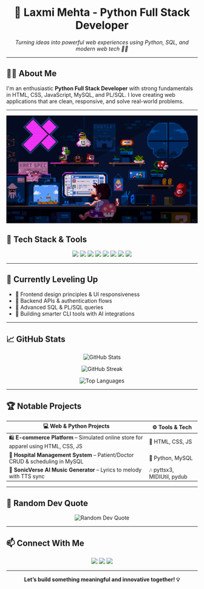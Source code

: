 <h1 align="center">🚀 Laxmi Mehta - Python Full Stack Developer</h1>
<p align="center">
  <i>Turning ideas into powerful web experiences using Python, SQL, and modern web tech 🧠✨</i>
</p>

---

## 🧑‍💻 About Me
I'm an enthusiastic **Python Full Stack Developer** with strong fundamentals in HTML, CSS, JavaScript, MySQL, and PL/SQL. I love creating web applications that are clean, responsive, and solve real-world problems.

---

<img align="center" alt="Coding" width="1000" src="https://raw.githubusercontent.com/sugith10/images/main/gif/mario-working.gif">

## 🔧 Tech Stack & Tools

<p align="center">
  <img src="https://img.shields.io/badge/Python-3670A0?style=for-the-badge&logo=python&logoColor=white" />
  <img src="https://img.shields.io/badge/MySQL-00758F?style=for-the-badge&logo=mysql&logoColor=white" />
  <img src="https://img.shields.io/badge/HTML5-E34F26?style=for-the-badge&logo=html5&logoColor=white" />
  <img src="https://img.shields.io/badge/CSS3-1572B6?style=for-the-badge&logo=css3&logoColor=white" />
  <img src="https://img.shields.io/badge/JavaScript-F7DF1E?style=for-the-badge&logo=javascript&logoColor=black" />
  <img src="https://img.shields.io/badge/PLSQL-336791?style=for-the-badge&logo=oracle&logoColor=white" />
  <img src="https://img.shields.io/badge/VSCode-007ACC?style=for-the-badge&logo=visualstudiocode&logoColor=white" />
  <img src="https://img.shields.io/badge/Git-F05032?style=for-the-badge&logo=git&logoColor=white" />
</p>

---

## 🌱 Currently Leveling Up

- 🎨 Frontend design principles & UI responsiveness
- 🔗 Backend APIs & authentication flows
- 💽 Advanced SQL & PL/SQL queries
- 🧠 Building smarter CLI tools with AI integrations

---

## 📈 GitHub Stats

<p align="center">
  <img src="https://github-readme-stats.vercel.app/api?username=laxmimehta01&show_icons=true&theme=radical&count_private=true" alt="GitHub Stats" />
</p>

<p align="center">
  <img src="https://github-readme-streak-stats.herokuapp.com/?user=laxmimehta01&theme=radical" alt="GitHub Streak" />
</p>

<p align="center">
  <img src="https://github-readme-stats.vercel.app/api/top-langs/?username=laxmimehta01&layout=compact&theme=radical" alt="Top Languages" />
</p>

---

## 🏆 Notable Projects

| 💻 Web & Python Projects | ⚙️ Tools & Tech |
|--------------------------|----------------|
| 🛍 **E-commerce Platform** – Simulated online store for apparel using HTML, CSS, JS | 🔧 HTML, CSS, JS |
| 🏥 **Hospital Management System** – Patient/Doctor CRUD & scheduling in MySQL | 🐍 Python, MySQL |
| 🎵 **SonicVerse AI Music Generator** – Lyrics to melody with TTS sync | 🎶 pyttsx3, MIDIUtil, pydub |

---

## 🔁 Random Dev Quote

<p align="center">
  <img src="https://quotes-github-readme.vercel.app/api?type=horizontal&theme=radical" alt="Random Dev Quote" />
</p>

---

## 📫 Connect With Me

<p align="center">
  <a href="https://www.linkedin.com/in/laxmi-mehta-aab85523a/"><img src="https://img.shields.io/badge/LinkedIn-0077B5?style=for-the-badge&logo=linkedin&logoColor=white" /></a>
  <a href="https://github.com/laxmimehta01"><img src="https://img.shields.io/badge/GitHub-181717?style=for-the-badge&logo=github&logoColor=white" /></a>
  <a href="https://www.geeksforgeeks.org/user/xenix01/"><img src="https://img.shields.io/badge/GeeksforGeeks-0F9D58?style=for-the-badge&logo=geeksforgeeks&logoColor=white" /></a>
</p>

---

<p align="center"><b>Let’s build something meaningful and innovative together! 💡</b></p>
